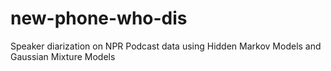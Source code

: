 # new-phone-who-dis
Speaker diarization on NPR Podcast data using Hidden Markov Models and Gaussian Mixture Models
